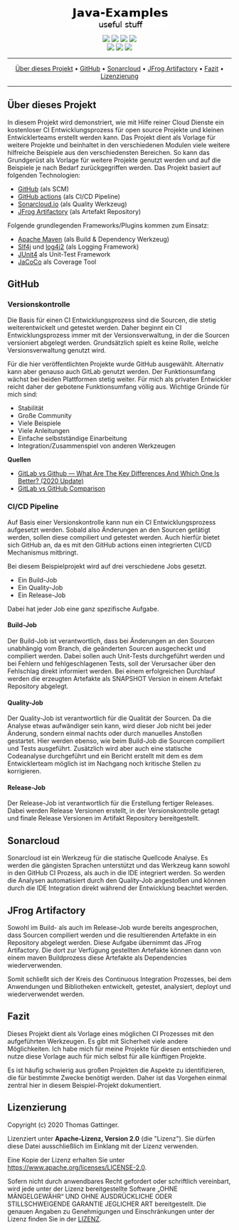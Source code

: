 <p align="center">
 <img src="https://raw.githubusercontent.com/morrigan-dev/java-examples/main/images/Java-Examples.png">
</p>

<p align="center">
    <a href="https://github.com/morrigan-dev/java-examples/actions/workflows/build-job.yml" title="Build Job"><img src="https://img.shields.io/github/workflow/status/morrigan-dev/java-examples/Run%20snapshot%20build-job?logo=GitHub&style=plastic"></a>
    <a href="https://github.com/morrigan-dev/java-examples/actions/workflows/quality-job.yml" title="Quality Job"><img src="https://img.shields.io/github/workflow/status/morrigan-dev/java-examples/Run%20quality%20build-job?label=quality-build&logo=GitHub&style=plastic"></a>
    <a href="https://github.com/morrigan-dev/java-examples/blob/main/LICENSE" title="License"><img src="https://img.shields.io/github/license/morrigan-dev/java-examples?logo=GitHub&style=plastic"></a>
    <a href="https://github.com/morrigan-dev/java-examples" title="Last Commit"><img src="https://img.shields.io/github/last-commit/morrigan-dev/java-examples?logo=GitHub&style=plastic"></a>
	<br>    
    <a href="https://sonarcloud.io/dashboard?id=morrigan-dev_java-examples" title="Quality Gate"><img src="https://img.shields.io/sonar/quality_gate/morrigan-dev_java-examples?logo=SonarCloud&server=https%3A%2F%2Fsonarcloud.io&style=plastic"></a>
    <a href="https://sonarcloud.io/dashboard?id=morrigan-dev_java-examples" title="Successful tests"><img src="https://img.shields.io/sonar/test_success_density/morrigan-dev_java-examples?logo=SonarCloud&server=https%3A%2F%2Fsonarcloud.io&style=plastic"></a>
    <a href="https://sonarcloud.io/dashboard?id=morrigan-dev_java-examples" title="Coverage"><img src="https://img.shields.io/sonar/coverage/morrigan-dev_java-examples?logo=SonarCloud&server=https%3A%2F%2Fsonarcloud.io&style=plastic"></a>
</p>

<hr />
<p align="center">
    <a href="#über-dieses-projekt">Über dieses Projekt</a> • 
    <a href="#github">GitHub</a> • 
    <a href="#sonarcloud">Sonarcloud</a> • 
    <a href="#jfrog-artifactory">JFrog Artifactory</a> • 
    <a href="#fazit">Fazit</a> •
    <a href="#lizenzierung">Lizenzierung</a>
</p>
<hr />

## Über dieses Projekt

In diesem Projekt wird demonstriert, wie mit Hilfe reiner Cloud Dienste ein kostenloser CI Entwicklungsprozess für open source Projekte und kleinen Entwicklerteams erstellt werden kann.
Das Projekt dient als Vorlage für weitere Projekte und beinhaltet in den verschiedenen Modulen viele weitere hilfreiche Beispiele aus den verschiedensten Bereichen. So kann das Grundgerüst als Vorlage für weitere Projekte genutzt werden und auf die Beispiele je nach Bedarf zurückgegriffen werden.
Das Projekt basiert auf folgenden Technologien:
* [GitHub](https://github.com/morrigan-dev) (als SCM)
* [GitHub actions](https://docs.github.com/en/free-pro-team@latest/actions) (als CI/CD Pipeline)
* [Sonarcloud.io](https://sonarcloud.io/organizations/morrigan-dev/projects) (als Quality Werkzeug)
* [JFrog Artifactory](https://morrigan.jfrog.io/ui/packages) (als Artefakt Repository)

Folgende grundlegenden Frameworks/Plugins kommen zum Einsatz:
* [Apache Maven](http://maven.apache.org/) (als Build & Dependency Werkzeug)
* [Slf4j](http://www.slf4j.org/) und [log4j2](https://logging.apache.org/log4j/2.x/) (als Logging Framework)
* [JUnit4](https://junit.org/junit4/) als Unit-Test Framework
* [JaCoCo](https://www.eclemma.org/jacoco/) als Coverage Tool

## GitHub

### Versionskontrolle

Die Basis für einen CI Entwicklungsprozess sind die Sourcen, die stetig weiterentwickelt und getestet werden. Daher beginnt ein CI Entwicklungsprozess immer mit der Versionsverwaltung, in der die Sourcen versioniert abgelegt werden. Grundsätzlich spielt es keine Rolle, welche Versionsverwaltung genutzt wird.

Für die hier veröffentlichten Projekte wurde GitHub ausgewählt. Alternativ kann aber genauso auch GitLab genutzt werden. Der Funktionsumfang wächst bei beiden Plattformen stetig weiter. Für mich als privaten Entwickler reicht daher der gebotene Funktionsumfang völlig aus. Wichtige Gründe für mich sind:
* Stabilität
* Große Community
* Viele Beispiele
* Viele Anleitungen
* Einfache selbstständige Einarbeitung
* Integration/Zusammenspiel von anderen Werkzeugen

**Quellen**
* [GitLab vs Github — What Are The Key Differences And Which One Is Better? (2020 Update)](https://blog.codegiant.io/gitlab-vs-github-which-one-is-better-2020-d8ec7fb9542c)
* [GitLab vs GitHub Comparison](https://about.gitlab.com/devops-tools/github-vs-gitlab/)

### CI/CD Pipeline

Auf Basis einer Versionskontrolle kann nun ein CI Entwicklungsprozess aufgesetzt werden. Sobald also Änderungen an den Sourcen getätigt werden, sollen diese compiliert und getestet werden. Auch hierfür bietet sich GitHub an, da es mit den GitHub actions einen integrierten CI/CD Mechanismus mitbringt.

Bei diesem Beispielprojekt wird auf drei verschiedene Jobs gesetzt.
* Ein Build-Job
* Ein Quality-Job
* Ein Release-Job

Dabei hat jeder Job eine ganz spezifische Aufgabe.

#### Build-Job

Der Build-Job ist verantwortlich, dass bei Änderungen an den Sourcen unabhängig vom Branch, die geänderten Sourcen ausgecheckt und compiliert werden. Dabei sollen auch Unit-Tests durchgeführt werden und bei Fehlern und fehlgeschlagenen Tests, soll der Verursacher über den Fehlschlag direkt informiert werden.
Bei einem erfolgreichen Durchlauf werden die erzeugten Artefakte als SNAPSHOT Version in einem Artefakt Repository abgelegt.

#### Quality-Job

Der Quality-Job ist verantwortlich für die Qualität der Sourcen. Da die Analyse etwas aufwändiger sein kann, wird dieser Job nicht bei jeder Änderung, sondern einmal nachts oder durch manuelles Anstoßen gestartet. Hier werden ebenso, wie beim Build-Job die Sourcen compiliert und Tests ausgeführt. Zusätzlich wird aber auch eine statische Codeanalyse durchgeführt und ein Bericht erstellt mit dem es dem Entwicklerteam möglich ist im Nachgang noch kritische Stellen zu korrigieren.

#### Release-Job

Der Release-Job ist verantwortlich für die Erstellung fertiger Releases. Dabei werden Release Versionen erstellt, in der Versionskontrolle getagt und finale Release Versionen im Artifakt Repository bereitgestellt.

## Sonarcloud

Sonarcloud ist ein Werkzeug für die statische Quellcode Analyse. Es werden die gängisten Sprachen unterstützt und das Werkzeug kann sowohl in den GitHub CI Prozess, als auch in die IDE integriert werden. So werden die Analysen automatisiert durch den Quality-Job angestoßen und können durch die IDE Integration direkt während der Entwicklung beachtet werden.

## JFrog Artifactory

Sowohl im Build- als auch im Release-Job wurde bereits angesprochen, dass Sourcen compiliert werden und die resultierenden Artefakte in ein Repository abgelegt werden. Diese Aufgabe übernimmt das JFrog Artifactory. Die dort zur Verfügung gestellten Artefakte können dann von einem maven Buildprozess diese Artefakte als Dependencies wiederverwenden.

Somit schließt sich der Kreis des Continuous Integration Prozesses, bei dem Anwendungen und Bibliotheken entwickelt, getestet, analysiert, deployt und wiederverwendet werden.

## Fazit

Dieses Projekt dient als Vorlage eines möglichen CI Prozesses mit den aufgeführten Werkzeugen. Es gibt mit Sicherheit viele andere Möglichkeiten. Ich habe mich für meine Projekte für diesen entschieden und nutze diese Vorlage auch für mich selbst für alle künftigen Projekte.

Es ist häufig schwierig aus großen Projekten die Aspekte zu identifizieren, die für bestimmte Zwecke benötigt werden. Daher ist das Vorgehen einmal zentral hier in diesem Beispiel-Projekt dokumentiert.

## Lizenzierung

Copyright (c) 2020 Thomas Gattinger.

Lizenziert unter **Apache-Lizenz, Version 2.0** (die "Lizenz"). Sie dürfen diese Datei ausschließlich im Einklang mit 
der Lizenz verwenden.

Eine Kopie der Lizenz erhalten Sie unter https://www.apache.org/licenses/LICENSE-2.0.

Sofern nicht durch anwendbares Recht gefordert oder schriftlich vereinbart, wird jede unter der Lizenz bereitgestellte 
Software „OHNE MÄNGELGEWÄHR“ UND OHNE AUSDRÜCKLICHE ODER STILLSCHWEIGENDE GARANTIE JEGLICHER ART bereitgestellt. 
Die genauen Angaben zu Genehmigungen und Einschränkungen unter der Lizenz finden Sie in der [LIZENZ](LICENSE).